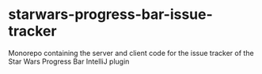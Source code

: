 # starwars-progress-bar-issue-tracker
Monorepo containing the server and client code for the issue tracker of the Star Wars Progress Bar IntelliJ plugin
